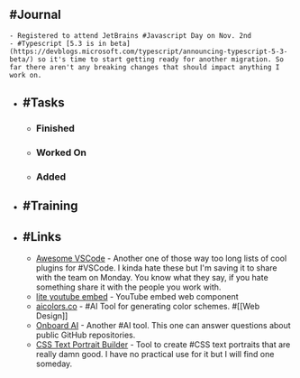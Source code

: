## #Journal
	- Registered to attend JetBrains #Javascript Day on Nov. 2nd
	- #Typescript [5.3 is in beta](https://devblogs.microsoft.com/typescript/announcing-typescript-5-3-beta/) so it's time to start getting ready for another migration. So far there aren't any breaking changes that should impact anything I work on.
- ## #Tasks
	- ### Finished
	- ### Worked On
	- ### Added
- ## #Training
- ## #Links
	- [Awesome VSCode](https://viatsko.github.io/awesome-vscode/) - Another one of those way too long lists of cool plugins for #VSCode. I kinda hate these but I'm saving it to share with the team on Monday. You know what they say, if you hate something share it with the people you work with.
	- [lite youtube embed](https://github.com/paulirish/lite-youtube-embed) - YouTube embed web component
	- [aicolors.co](https://aicolors.co/) - #AI Tool for generating color schemes. #[[Web Design]]
	- [Onboard AI](https://www.getonboard.dev/) - Another #AI tool. This one can answer questions about public GitHub repositories.
	- [CSS Text Portrait Builder](https://github.com/warengonzaga/css-text-portrait-builder) - Tool to create #CSS text portraits that are really damn good. I have no practical use for it but I will find one someday.